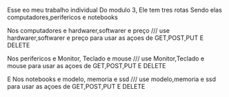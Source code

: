 
Esse eo meu trabalho individual Do modulo 3, Ele tem tres rotas Sendo elas computadores,perifericos e notebooks

Nos computadores e hardwarer,softwarer e preço /// use hardwarer,softwarer e preço para usar as açoes de GET,POST,PUT E DELETE



Nos perifericos e Monitor, Teclado e mouse  /// use Monitor,Teclado e mouse para usar as açoes de GET,POST,PUT E DELETE



E Nos notebooks e modelo, memoria e ssd  /// use modelo,memoria e ssd para usar as açoes de GET,POST,PUT E DELETE
